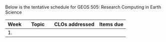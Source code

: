 
Below is the tentative schedule for GEOS 505: Research Computing in Earth Science


| Week | Topic              | CLOs addressed | Items due |
| ---- | ------------------ | -------------- | --------- |
| 1.   |                    |                |           |
